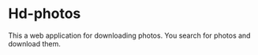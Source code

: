 # Hd-photos
This a web application for downloading photos. You search for photos and download them.
